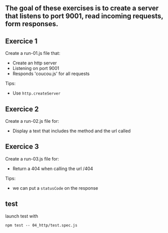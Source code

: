 The goal of these exercises is to create a server that listens to port 9001, read incoming requests, form responses.
---

## Exercice 1

Create a run-01.js file that:
* Create an http server
* Listening on port 9001
* Responds 'coucou.js' for all requests

Tips:

- Use `http.createServer`

## Exercice 2

Create a run-02.js file for:
* Display a text that includes the method and the url called

## Exercice 3

Create a run-03.js file for:
* Return a 404 when calling the url /404

Tips:

- we can put a `statusCode` on the response

## test

launch test with

```
npm test -- 04_http/test.spec.js
```
